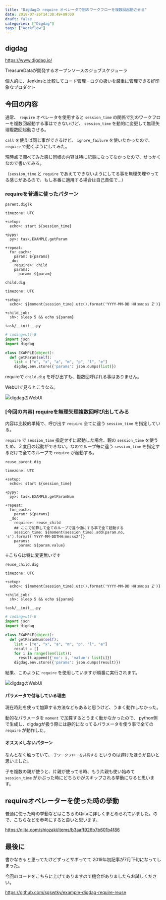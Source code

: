 ```yaml
---
title: "Digdagの require オペレータで別のワークフローを複数回起動させる"
date: 2019-07-26T14:38:49+09:00
draft: false
categories: ["Digdag"]
tags: ["Workflow"]
---
```


## digdag

https://www.digdag.io/

TreasureDataが開発するオープンソースのジョブスケジューラ

個人的に、Jenkinsと比較してコード管理・ログの扱いを厳重に管理できる好印象なプロダクト

## 今回の内容
通常、 `require` オペレータを使用すると `session_time` の関係で別のワークフローを複数回起動する事はできないけど、 `session_time` を動的に変更して無理矢理複数回起動させる。

`call` を使えば同じ事ができるけど、 `ignore_failure` を使いたかったので、 `require` で動くようにしてみた。

現時点で調べてみた感じ同様の内容は特に記事になってなかったので、せっかくなので書いてみる。

（`session_time` と `require` であえてできないようにしてる事を無理矢理やってる感じがあるので、もし本番に適用する場合は自己責任で…）

### requireを普通に使ったパターン

`parent.diglk`

```parent.dig
timezone: UTC

+setup:
  echo>: start ${session_time}

+pypy:
  py>: task.EXAMPLE.getParam

+repeat:
  for_each>:
    param: ${params}
  _do:
    require>: child
    params:
      param: ${param}
```

`child.dig`

```child.dig
timezone: UTC

+setup:
  echo>: ${moment(session_time).utc().format('YYYY-MM-DD HH:mm:ss Z')}

+child_job:
  sh>: sleep 5 && echo ${param}
```

`task/__init__.py`

```task/__init__.py
# coding=utf-8
import json
import digdag

class EXAMPLE(object):
  def getParam(self):
    list = ["e", "x", "a", "m", "p", "l", "e"]
    digdag.env.store({'params': json.dumps(list)})
```

requireで `child.dig` を呼び出すも、複数回呼ばれる事はありません。

WebUIで見るとこうなる。

![digdagのWebUI](/images/digdag-require-reuse-normal-require.png)

### [今回の内容] requireを無理矢理複数回呼び出してみる

内容は比較的単純で、呼び出す `require` 全てに違う `session_time` を指定している。

`require` で `session_time` 指定せずに起動した場合、親の `session_time` を使うため、２度目の起動ができない。なのでループ毎に違う `session_time` を指定するだけで全てのループで `require` が起動する。

`reuse_parent.dig`

```reuse_parent.dig
timezone: UTC

+setup:
  echo>: start ${session_time}

+pypy:
  py>: task.EXAMPLE.getParamNum

+repeat:
  for_each>:
    param: ${params}
  _do:
    require>: reuse_child
    ## ここで加算して全てのループで違う値にする事で全て起動する
    session_time: ${moment(session_time).add(param.no, 's').format('YYYY-MM-DDTHH:mm:ssZ')}
    params:
      param: ${param.value}
```

↓こちらは特に変更無いです

`reuse_child.dig`

```reuse_child.dig
timezone: UTC

+setup:
  echo>: ${moment(session_time).utc().format('YYYY-MM-DD HH:mm:ss Z')}

+child_job:
  sh>: sleep 5 && echo ${param}
```

`task/__init__.py`

```task/__init__.py
# coding=utf-8
import json
import digdag

class EXAMPLE(object):
  def getParamNum(self):
    list = ["e", "x", "a", "m", "p", "l", "e"]
    result = []
    for i in range(len(list)):
      result.append({'no': i, 'value': list[i]})
    digdag.env.store({'params': json.dumps(result)})
```

結果、このように `require` を使用していますが順番に実行されます。

![digdagのWebUI](/images/digdag-require-reuse-require.png)

#### パラメータで付与している理由

現在時刻を使って加算する方法などもあると思うけど、うまく動作しなかった。

動的なパラメータを `moment` で加算するとうまく動かなかったので、 python側で生成し、digdagが扱う際には静的になってるパラメータを使う事で全ての `require` が動作した。

#### オススメしないパターン

なんとなく触っていて、 `子ワークフローを共有する` というのは避けたほうが良いと思いました。

子を複数の親が使うと、片親が使ってる時、もう片親も使い始めて `session_time` がかぶった時にどちらかがスキップされる挙動になると思います。

## requireオペレーターを使った時の挙動

普通に使った時の挙動などはこちらのQiitaに詳しくまとめられていました。ので、こちらなどを参考にすると良いと思います。

https://qiita.com/shiozaki/items/b3aaff926b7b601b4f86

## 最後に

書かなきゃと思ってたけどずっとサボってて 2019年初記事が7月下旬になってしまった。

今回のコードをこちらに上げてありますので機会がありましたらお試しください。

https://github.com/sgswtky/example-digdag-require-reuse
